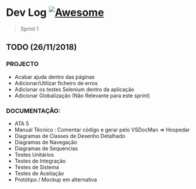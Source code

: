 # Dev Log [![Awesome](https://cdn.rawgit.com/sindresorhus/awesome/d7305f38d29fed78fa85652e3a63e154dd8e8829/media/badge.svg)](https://github.com/lodyny/ProjectoESW)
> Sprint 1

## TODO (26/11/2018)

### PROJECTO
- Acabar ajuda dentro das páginas
- Adicionar/Utilizar ficheiro de erros
- Adicionar os testes Selenium dentro da aplicação
- Adicionar Globalização (Não Relevante para este sprint)

### DOCUMENTAÇÃO:
- ATA 5
- Manual Técnico : Comentar código e gerar pelo VSDocMan => Hospedar
- Diagramas de Classes de Desenho Detalhado
- Diagramas de Navegação
- Diagramas de Sequencias
- Testes Unitários
- Testes de Integração
- Testes de Sistema
- Testes de Aceitação
- Protótipo / Mockup em alternativa
